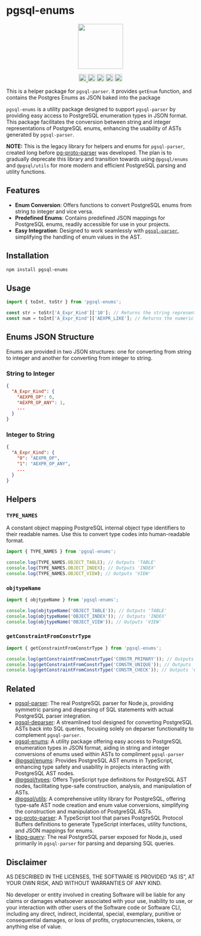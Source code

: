 # pgsql-enums

<p align="center" width="100%">
  <img height="120" src="https://github.com/launchql/pgsql-parser/assets/545047/6440fa7d-918b-4a3b-8d1b-755d85de8bea" />
</p>

<p align="center" width="100%">
  <a href="https://github.com/launchql/pgsql-parser/actions/workflows/run-tests.yaml">
    <img height="20" src="https://github.com/launchql/pgsql-parser/actions/workflows/run-tests.yaml/badge.svg" />
  </a>
   <a href="https://www.npmjs.com/package/pgsql-enums"><img height="20" src="https://img.shields.io/npm/dt/pgsql-enums"></a>
   <a href="https://www.npmjs.com/package/pgsql-enums"><img height="20" src="https://img.shields.io/npm/dw/pgsql-enums"/></a>
   <a href="https://github.com/launchql/pgsql-parser/blob/main/LICENSE-MIT"><img height="20" src="https://img.shields.io/badge/license-MIT-blue.svg"/></a>
   <a href="https://www.npmjs.com/package/pgsql-enums"><img height="20" src="https://img.shields.io/github/package-json/v/launchql/pgsql-parser?filename=packages%2Fenums-json%2Fpackage.json"/></a>
</p>

This is a helper package for `pgsql-parser`. it provides `getEnum` function, and contains the Postgres Enums as JSON baked into the package

`pgsql-enums` is a utility package designed to support `pgsql-parser` by providing easy access to PostgreSQL enumeration types in JSON format. This package facilitates the conversion between string and integer representations of PostgreSQL enums, enhancing the usability of ASTs generated by `pgsql-parser`.

**NOTE:** This is the legacy library for helpers and enums for `pgsql-parser`, created long before [pg-proto-parser](https://github.com/launchql/pg-proto-parser) was developed. The plan is to gradually deprecate this library and transition towards using `@pgsql/enums` and `@pgsql/utils` for more modern and efficient PostgreSQL parsing and utility functions.

## Features

- **Enum Conversion**: Offers functions to convert PostgreSQL enums from string to integer and vice versa.
- **Predefined Enums**: Contains predefined JSON mappings for PostgreSQL enums, readily accessible for use in your projects.
- **Easy Integration**: Designed to work seamlessly with [`pgsql-parser`](https://github.com/launchql/pgsql-parser), simplifying the handling of enum values in the AST.

## Installation

```bash
npm install pgsql-enums
```

## Usage

```ts
import { toInt, toStr } from 'pgsql-enums';

const str = toStr['A_Expr_Kind']['10']; // Returns the string representation of the enum value 10
const num = toInt['A_Expr_Kind']['AEXPR_LIKE']; // Returns the numeric representation of the enum value 'AEXPR_LIKE'
```

## Enums JSON Structure

Enums are provided in two JSON structures: one for converting from string to integer and another for converting from integer to string.

### String to Integer

```json
{
  "A_Expr_Kind": {
    "AEXPR_OP": 0,
    "AEXPR_OP_ANY": 1,
    ...
  }
}
```

### Integer to String

```json
{
  "A_Expr_Kind": {
    "0": "AEXPR_OP",
    "1": "AEXPR_OP_ANY",
    ...
  }
}
```

## Helpers

### `TYPE_NAMES`

A constant object mapping PostgreSQL internal object type identifiers to their readable names. Use this to convert type codes into human-readable format.

```ts
import { TYPE_NAMES } from 'pgsql-enums';

console.log(TYPE_NAMES.OBJECT_TABLE); // Outputs 'TABLE'
console.log(TYPE_NAMES.OBJECT_INDEX); // Outputs 'INDEX'
console.log(TYPE_NAMES.OBJECT_VIEW); // Outputs 'VIEW'

```

### `objtypeName`

```ts
import { objtypeName } from 'pgsql-enums';

console.log(objtypeName('OBJECT_TABLE')); // Outputs 'TABLE'
console.log(objtypeName('OBJECT_INDEX')); // Outputs 'INDEX'
console.log(objtypeName('OBJECT_VIEW')); // Outputs 'VIEW'

```


### `getConstraintFromConstrType`

```ts
import { getConstraintFromConstrType } from 'pgsql-enums';

console.log(getConstraintFromConstrType('CONSTR_PRIMARY')); // Outputs 'PRIMARY KEY'
console.log(getConstraintFromConstrType('CONSTR_UNIQUE')); // Outputs 'UNIQUE'
console.log(getConstraintFromConstrType('CONSTR_CHECK')); // Outputs 'CHECK'
```

## Related

* [pgsql-parser](https://github.com/launchql/pgsql-parser): The real PostgreSQL parser for Node.js, providing symmetric parsing and deparsing of SQL statements with actual PostgreSQL parser integration.
* [pgsql-deparser](https://github.com/launchql/pgsql-parser/tree/main/packages/deparser): A streamlined tool designed for converting PostgreSQL ASTs back into SQL queries, focusing solely on deparser functionality to complement `pgsql-parser`.
* [pgsql-enums](https://github.com/launchql/pgsql-parser/tree/main/packages/pgsql-enums): A utility package offering easy access to PostgreSQL enumeration types in JSON format, aiding in string and integer conversions of enums used within ASTs to compliment `pgsql-parser`
* [@pgsql/enums](https://github.com/launchql/pgsql-parser/tree/main/packages/enums): Provides PostgreSQL AST enums in TypeScript, enhancing type safety and usability in projects interacting with PostgreSQL AST nodes.
* [@pgsql/types](https://github.com/launchql/pgsql-parser/tree/main/packages/types): Offers TypeScript type definitions for PostgreSQL AST nodes, facilitating type-safe construction, analysis, and manipulation of ASTs.
* [@pgsql/utils](https://github.com/launchql/pgsql-parser/tree/main/packages/utils): A comprehensive utility library for PostgreSQL, offering type-safe AST node creation and enum value conversions, simplifying the construction and manipulation of PostgreSQL ASTs.
* [pg-proto-parser](https://github.com/launchql/pg-proto-parser): A TypeScript tool that parses PostgreSQL Protocol Buffers definitions to generate TypeScript interfaces, utility functions, and JSON mappings for enums.
* [libpg-query](https://github.com/launchql/libpg-query-node): The real PostgreSQL parser exposed for Node.js, used primarily in `pgsql-parser` for parsing and deparsing SQL queries.

## Disclaimer

AS DESCRIBED IN THE LICENSES, THE SOFTWARE IS PROVIDED “AS IS”, AT YOUR OWN RISK, AND WITHOUT WARRANTIES OF ANY KIND.

No developer or entity involved in creating Software will be liable for any claims or damages whatsoever associated with your use, inability to use, or your interaction with other users of the Software code or Software CLI, including any direct, indirect, incidental, special, exemplary, punitive or consequential damages, or loss of profits, cryptocurrencies, tokens, or anything else of value.